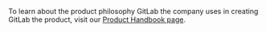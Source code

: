 To learn about the product philosophy GitLab the company uses in creating GitLab
the product, visit our [Product Handbook page].

[Product Handbook page]: https://about.gitlab.com/handbook/product/#product-at-gitlab
